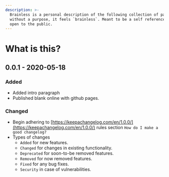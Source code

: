 ```yaml
---
description: >-
  Brainless is a personal description of the following collection of pages;
  without a purpose, it feels `brainless`. Meant to be a self reference source,
  open to the public.
---
```


# What is this?

## 0.0.1 - 2020-05-18

### Added

* Added intro paragraph
* Published blank online with github pages.

### Changed

* Begin adhering to [https://keepachangelog.com/en/1.0.0/](https://keepachangelog.com/en/1.0.0/) rules  section `How do I make a good changelog?`
* Types of changes
  * `Added` for new features.
  * `Changed` for changes in existing functionality.
  * `Deprecated` for soon-to-be removed features.
  * `Removed` for now removed features.
  * `Fixed` for any bug fixes.
  * `Security` in case of vulnerabilities.

